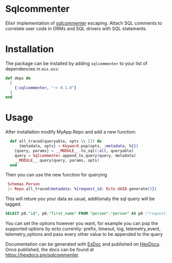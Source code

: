 # Sqlcommenter

Elixir implementation of [sqlcommenter](https://google.github.io/sqlcommenter/) escaping.
Attach SQL comments to correlate user code in ORMs and SQL drivers with SQL statements.

# Installation

The package can be installed by adding `sqlcommenter` to your list of dependencies in `mix.exs`:

```elixir
def deps do
  [
    {:sqlcommenter, "~> 0.1.0"}
  ]
end
```

# Usage
After installation modify MyApp.Repo and add a new function:

```elixir
  def all_traced(queryable, opts \\ []) do
      {metadata, opts} = Keyword.pop(opts, :metadata, %{})
    {query, params} = __MODULE__.to_sql(:all, queryable)
    query = Sqlcommenter.append_to_query(query, metadata)
    __MODULE__.query(query, params, opts)
  end
```

Then you can use the new function for querying

```elixir
 Schemas.Person
 |> Repo.all_traced(metadata: %{request_id: Ecto.UUID.generate()})
```

This will reture you your data as usual, additionaly the sql query will be tagged.

```sql
SELECT p0."id", p0."first_name" FROM "person"."person" AS p0 /*request_id='fa2af7b2-d8e1-4e8f-8820-3fd648b73187'*/ []  
```

You can set the options however you want, for example you can pop the supported options by ecto currently:
prefix, timeout, log, telemetry_event, telemetry_options and pass every other value to be appended to the query


Documentation can be generated with [ExDoc](https://github.com/elixir-lang/ex_doc)
and published on [HexDocs](https://hexdocs.pm). Once published, the docs can
be found at <https://hexdocs.pm/sqlcommenter>.

